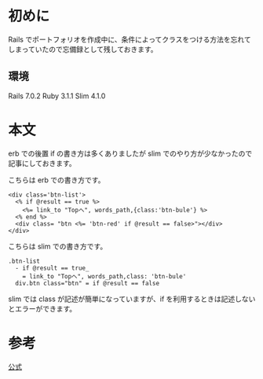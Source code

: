 <!--
title:   【Rails】Slimでのifを利用する方法
tags:    Rails,if文,slim,view
id:      4b735c69407c6448ec1a
private: false
-->

# 初めに

Rails でポートフォリオを作成中に、条件によってクラスをつける方法を忘れてしまっていたので忘備録として残しておきます。

## 環境

Rails 7.0.2
Ruby 3.1.1
Slim 4.1.0

# 本文

erb での後置 if の書き方は多くありましたが slim でのやり方が少なかったので記事にしておきます。

こちらは erb での書き方です。

```erb: if.html.erb
<div class='btn-list'>
  <% if @result == true %>
    <%= link_to "Topへ", words_path,{class:'btn-bule'} %>
  <% end %>
  <div class= "btn <%= 'btn-red' if @result == false>"></div>
</div>
```

こちらは slim での書き方です。

```slim:if.html.slim
.btn-list
  - if @result == true_
    = link_to "Topへ", words_path,class: 'btn-bule'
  div.btn class="btn" = if @result == false
```

slim では class が記述が簡単になっていますが、if を利用するときは記述しないとエラーができます。

# 参考

[公式](http://slim-lang.com/)

